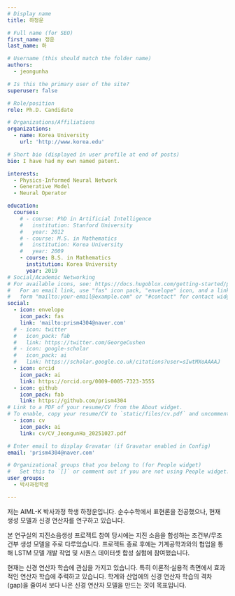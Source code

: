 ```yaml
---
# Display name
title: 하정운

# Full name (for SEO)
first_name: 정운
last_name: 하

# Username (this should match the folder name)
authors:
  - jeongunha

# Is this the primary user of the site?
superuser: false

# Role/position
role: Ph.D. Candidate

# Organizations/Affiliations
organizations:
  - name: Korea University
    url: 'http://www.korea.edu'

# Short bio (displayed in user profile at end of posts)
bio: I have had my own named patent.

interests:
  - Physics-Informed Neural Network
  - Generative Model
  - Neural Operator

education:
  courses:
    # - course: PhD in Artificial Intelligence
    #   institution: Stanford University
    #   year: 2012
    # - course: M.S. in Mathematics
    #   institution: Korea University
    #   year: 2009
    - course: B.S. in Mathematics
      institution: Korea University
      year: 2019
# Social/Academic Networking
# For available icons, see: https://docs.hugoblox.com/getting-started/page-builder/#icons
#   For an email link, use "fas" icon pack, "envelope" icon, and a link in the
#   form "mailto:your-email@example.com" or "#contact" for contact widget.
social:
  - icon: envelope
    icon_pack: fas
    link: 'mailto:prism4304@naver.com'
  # - icon: twitter
  #   icon_pack: fab
  #   link: https://twitter.com/GeorgeCushen
  # - icon: google-scholar
  #   icon_pack: ai
  #   link: https://scholar.google.co.uk/citations?user=sIwtMXoAAAAJ
  - icon: orcid
    icon_pack: ai
    link: https://orcid.org/0009-0005-7323-3555
  - icon: github
    icon_pack: fab
    link: https://github.com/prism4304
# Link to a PDF of your resume/CV from the About widget.
# To enable, copy your resume/CV to `static/files/cv.pdf` and uncomment the lines below.
  - icon: cv
    icon_pack: ai
    link: cv/CV_JeongunHa_20251027.pdf

# Enter email to display Gravatar (if Gravatar enabled in Config)
email: 'prism4304@naver.com'

# Organizational groups that you belong to (for People widget)
#   Set this to `[]` or comment out if you are not using People widget.
user_groups:
  - 박사과정학생

---
```


저는 AIML-K 박사과정 학생 하정운입니다. 순수수학에서 표현론을 전공했으나, 현재 생성 모델과 신경 연산자를 연구하고 있습니다.

본 연구실의 지진소음생성 프로젝트 참여 당시에는 지진 소음을 합성하는 조건부/무조건부 생성 모델을 주로 다루었습니다. 프로젝트 종료 후에는 기계공학과와의 협업을 통해 LSTM 모델 개발 작업 및 시퀀스 데이터셋 합성 실험에 참여했습니다.

현재는 신경 연산자 학습에 관심을 가지고 있습니다. 특히 이론적·실용적 측면에서 효과적인 연산자 학습에 주력하고 있습니다. 학계와 산업에의 신경 연산자 학습의 격차 (gap)을 줄여서 보다 나은 신경 연산자 모델을 만드는 것이 목표입니다.